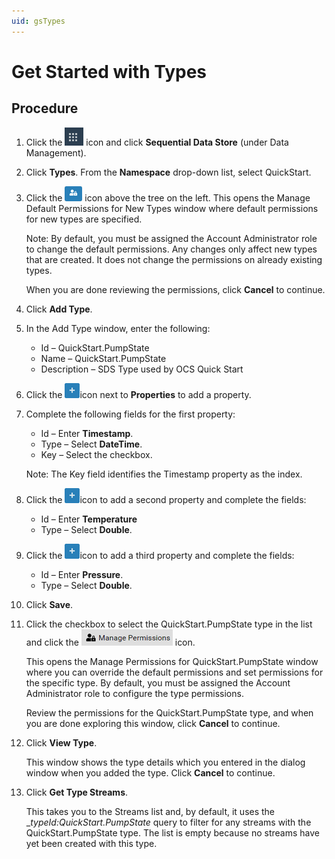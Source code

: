 ```yaml
---
uid: gsTypes
---
```


# Get Started with Types



## Procedure

1. Click the ![Menu icon](images\menu-icon.png) icon and click **Sequential Data Store** (under Data Management).

1. Click **Types**. From the **Namespace** drop-down list, select QuickStart.

1. Click the ![Manage Default Type Permissions icon](Images\ManageDefaultIcon.png) icon above the tree on the left. 
   This opens the Manage Default Permissions for New Types window where default permissions for new types are specified. 

   Note: By default, you must be assigned the Account Administrator role to change the default permissions. Any changes only affect new types that are created. It does not change the permissions on already existing types. 

   When you are done reviewing the permissions, click **Cancel** to continue.

1. Click **Add Type**.

1. In the Add Type window, enter the following:

   - Id &ndash; QuickStart.PumpState
   - Name &ndash; QuickStart.PumpState
   - Description &ndash; SDS Type used by OCS Quick Start

1. Click the ![Properties icon](Images\PropertiesPlusIcon.png)icon next to **Properties** to add a property.

1. Complete the following fields for the first property:
   - Id &ndash; Enter **Timestamp**.
   - Type &ndash; Select **DateTime**. 
   - Key &ndash; Select the checkbox.
   
   Note: The Key field identifies the Timestamp property as the index.
   
1. Click the ![Properties icon](Images\PropertiesPlusIcon.png)icon to add a second property and complete the fields:
   - Id &ndash; Enter **Temperature**
   - Type &ndash; Select **Double**.
   
1. Click the ![Properties icon](Images\PropertiesPlusIcon.png)icon to add a third property and complete the fields:

   - Id &ndash; Enter **Pressure**.
   - Type &ndash; Select **Double**.

1. Click **Save**.

1. Click the checkbox to select the QuickStart.PumpState type in the list and click the ![Manage Permissions icon](Images/manage-permissions-icon.png) icon.

    This opens the Manage Permissions for QuickStart.PumpState window where you can override the default permissions and set permissions for the specific type. By default, you must be assigned the Account Administrator role to configure the type permissions.

    Review the permissions for the QuickStart.PumpState type, and when you are done exploring this window, click **Cancel** to continue. 

1. Click **View Type**.

   This window shows the type details which you entered in the dialog window when you added the type. Click **Cancel** to continue.

1. Click **Get Type Streams**.

   This takes you to the Streams list and, by default, it uses the _*typeId:QuickStart.PumpState* query to filter for any streams with the QuickStart.PumpState type. The list is empty because no streams have yet been created with this type.
   
